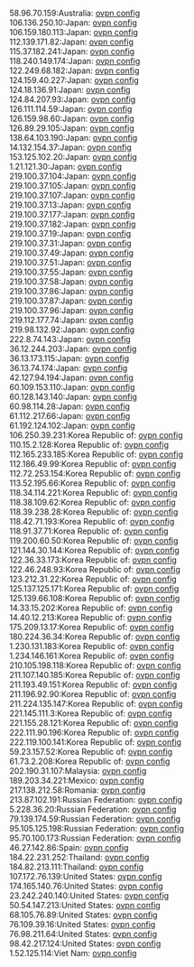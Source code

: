 58.96.70.159:Australia: [ovpn config](vpn/58_96_70_159.ovpn)  
106.136.250.10:Japan: [ovpn config](vpn/106_136_250_10.ovpn)  
106.159.180.113:Japan: [ovpn config](vpn/106_159_180_113.ovpn)  
112.139.171.82:Japan: [ovpn config](vpn/112_139_171_82.ovpn)  
115.37.182.241:Japan: [ovpn config](vpn/115_37_182_241.ovpn)  
118.240.149.174:Japan: [ovpn config](vpn/118_240_149_174.ovpn)  
122.249.68.182:Japan: [ovpn config](vpn/122_249_68_182.ovpn)  
124.159.40.227:Japan: [ovpn config](vpn/124_159_40_227.ovpn)  
124.18.136.91:Japan: [ovpn config](vpn/124_18_136_91.ovpn)  
124.84.207.93:Japan: [ovpn config](vpn/124_84_207_93.ovpn)  
126.111.114.59:Japan: [ovpn config](vpn/126_111_114_59.ovpn)  
126.159.98.60:Japan: [ovpn config](vpn/126_159_98_60.ovpn)  
126.89.29.105:Japan: [ovpn config](vpn/126_89_29_105.ovpn)  
138.64.103.190:Japan: [ovpn config](vpn/138_64_103_190.ovpn)  
14.132.154.37:Japan: [ovpn config](vpn/14_132_154_37.ovpn)  
153.125.102.20:Japan: [ovpn config](vpn/153_125_102_20.ovpn)  
1.21.121.30:Japan: [ovpn config](vpn/1_21_121_30.ovpn)  
219.100.37.104:Japan: [ovpn config](vpn/219_100_37_104.ovpn)  
219.100.37.105:Japan: [ovpn config](vpn/219_100_37_105.ovpn)  
219.100.37.107:Japan: [ovpn config](vpn/219_100_37_107.ovpn)  
219.100.37.13:Japan: [ovpn config](vpn/219_100_37_13.ovpn)  
219.100.37.177:Japan: [ovpn config](vpn/219_100_37_177.ovpn)  
219.100.37.182:Japan: [ovpn config](vpn/219_100_37_182.ovpn)  
219.100.37.19:Japan: [ovpn config](vpn/219_100_37_19.ovpn)  
219.100.37.31:Japan: [ovpn config](vpn/219_100_37_31.ovpn)  
219.100.37.49:Japan: [ovpn config](vpn/219_100_37_49.ovpn)  
219.100.37.51:Japan: [ovpn config](vpn/219_100_37_51.ovpn)  
219.100.37.55:Japan: [ovpn config](vpn/219_100_37_55.ovpn)  
219.100.37.58:Japan: [ovpn config](vpn/219_100_37_58.ovpn)  
219.100.37.86:Japan: [ovpn config](vpn/219_100_37_86.ovpn)  
219.100.37.87:Japan: [ovpn config](vpn/219_100_37_87.ovpn)  
219.100.37.96:Japan: [ovpn config](vpn/219_100_37_96.ovpn)  
219.112.177.74:Japan: [ovpn config](vpn/219_112_177_74.ovpn)  
219.98.132.92:Japan: [ovpn config](vpn/219_98_132_92.ovpn)  
222.8.74.143:Japan: [ovpn config](vpn/222_8_74_143.ovpn)  
36.12.244.203:Japan: [ovpn config](vpn/36_12_244_203.ovpn)  
36.13.173.115:Japan: [ovpn config](vpn/36_13_173_115.ovpn)  
36.13.74.174:Japan: [ovpn config](vpn/36_13_74_174.ovpn)  
42.127.94.194:Japan: [ovpn config](vpn/42_127_94_194.ovpn)  
60.109.153.110:Japan: [ovpn config](vpn/60_109_153_110.ovpn)  
60.128.143.140:Japan: [ovpn config](vpn/60_128_143_140.ovpn)  
60.98.114.28:Japan: [ovpn config](vpn/60_98_114_28.ovpn)  
61.112.217.66:Japan: [ovpn config](vpn/61_112_217_66.ovpn)  
61.192.124.102:Japan: [ovpn config](vpn/61_192_124_102.ovpn)  
106.250.39.231:Korea Republic of: [ovpn config](vpn/106_250_39_231.ovpn)  
110.15.2.128:Korea Republic of: [ovpn config](vpn/110_15_2_128.ovpn)  
112.165.233.185:Korea Republic of: [ovpn config](vpn/112_165_233_185.ovpn)  
112.186.49.99:Korea Republic of: [ovpn config](vpn/112_186_49_99.ovpn)  
112.72.253.154:Korea Republic of: [ovpn config](vpn/112_72_253_154.ovpn)  
113.52.195.66:Korea Republic of: [ovpn config](vpn/113_52_195_66.ovpn)  
118.34.114.221:Korea Republic of: [ovpn config](vpn/118_34_114_221.ovpn)  
118.38.109.62:Korea Republic of: [ovpn config](vpn/118_38_109_62.ovpn)  
118.39.238.28:Korea Republic of: [ovpn config](vpn/118_39_238_28.ovpn)  
118.42.71.193:Korea Republic of: [ovpn config](vpn/118_42_71_193.ovpn)  
118.91.37.71:Korea Republic of: [ovpn config](vpn/118_91_37_71.ovpn)  
119.200.60.50:Korea Republic of: [ovpn config](vpn/119_200_60_50.ovpn)  
121.144.30.144:Korea Republic of: [ovpn config](vpn/121_144_30_144.ovpn)  
122.36.33.173:Korea Republic of: [ovpn config](vpn/122_36_33_173.ovpn)  
122.46.248.93:Korea Republic of: [ovpn config](vpn/122_46_248_93.ovpn)  
123.212.31.22:Korea Republic of: [ovpn config](vpn/123_212_31_22.ovpn)  
125.137.125.171:Korea Republic of: [ovpn config](vpn/125_137_125_171.ovpn)  
125.139.66.108:Korea Republic of: [ovpn config](vpn/125_139_66_108.ovpn)  
14.33.15.202:Korea Republic of: [ovpn config](vpn/14_33_15_202.ovpn)  
14.40.12.213:Korea Republic of: [ovpn config](vpn/14_40_12_213.ovpn)  
175.209.13.17:Korea Republic of: [ovpn config](vpn/175_209_13_17.ovpn)  
180.224.36.34:Korea Republic of: [ovpn config](vpn/180_224_36_34.ovpn)  
1.230.131.183:Korea Republic of: [ovpn config](vpn/1_230_131_183.ovpn)  
1.234.146.161:Korea Republic of: [ovpn config](vpn/1_234_146_161.ovpn)  
210.105.198.118:Korea Republic of: [ovpn config](vpn/210_105_198_118.ovpn)  
211.107.140.185:Korea Republic of: [ovpn config](vpn/211_107_140_185.ovpn)  
211.193.49.151:Korea Republic of: [ovpn config](vpn/211_193_49_151.ovpn)  
211.196.92.90:Korea Republic of: [ovpn config](vpn/211_196_92_90.ovpn)  
211.224.135.147:Korea Republic of: [ovpn config](vpn/211_224_135_147.ovpn)  
221.145.111.3:Korea Republic of: [ovpn config](vpn/221_145_111_3.ovpn)  
221.155.28.121:Korea Republic of: [ovpn config](vpn/221_155_28_121.ovpn)  
222.111.90.196:Korea Republic of: [ovpn config](vpn/222_111_90_196.ovpn)  
222.119.100.141:Korea Republic of: [ovpn config](vpn/222_119_100_141.ovpn)  
59.23.157.52:Korea Republic of: [ovpn config](vpn/59_23_157_52.ovpn)  
61.73.2.208:Korea Republic of: [ovpn config](vpn/61_73_2_208.ovpn)  
202.190.31.107:Malaysia: [ovpn config](vpn/202_190_31_107.ovpn)  
189.203.34.221:Mexico: [ovpn config](vpn/189_203_34_221.ovpn)  
217.138.212.58:Romania: [ovpn config](vpn/217_138_212_58.ovpn)  
213.87.102.191:Russian Federation: [ovpn config](vpn/213_87_102_191.ovpn)  
5.228.36.20:Russian Federation: [ovpn config](vpn/5_228_36_20.ovpn)  
79.139.174.59:Russian Federation: [ovpn config](vpn/79_139_174_59.ovpn)  
95.105.125.198:Russian Federation: [ovpn config](vpn/95_105_125_198.ovpn)  
95.70.100.173:Russian Federation: [ovpn config](vpn/95_70_100_173.ovpn)  
46.27.142.86:Spain: [ovpn config](vpn/46_27_142_86.ovpn)  
184.22.231.252:Thailand: [ovpn config](vpn/184_22_231_252.ovpn)  
184.82.213.111:Thailand: [ovpn config](vpn/184_82_213_111.ovpn)  
107.172.76.139:United States: [ovpn config](vpn/107_172_76_139.ovpn)  
174.165.140.76:United States: [ovpn config](vpn/174_165_140_76.ovpn)  
23.242.240.140:United States: [ovpn config](vpn/23_242_240_140.ovpn)  
50.54.147.213:United States: [ovpn config](vpn/50_54_147_213.ovpn)  
68.105.76.89:United States: [ovpn config](vpn/68_105_76_89.ovpn)  
76.109.39.16:United States: [ovpn config](vpn/76_109_39_16.ovpn)  
76.98.211.64:United States: [ovpn config](vpn/76_98_211_64.ovpn)  
98.42.217.124:United States: [ovpn config](vpn/98_42_217_124.ovpn)  
1.52.125.114:Viet Nam: [ovpn config](vpn/1_52_125_114.ovpn)  
